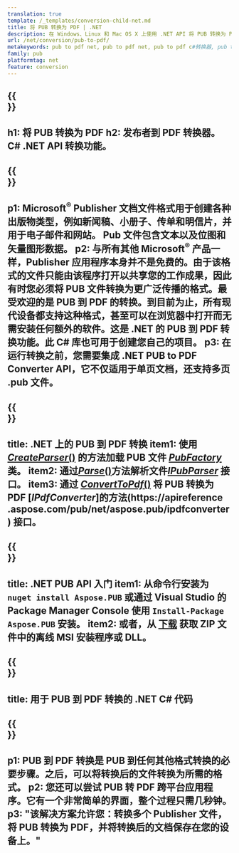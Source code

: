 ```yaml
---
translation: true
template: /_templates/conversion-child-net.md
title: 将 PUB 转换为 PDF | .NET
description: 在 Windows、Linux 和 Mac OS X 上使用 .NET API 将 PUB 转换为 PDF。发布者转换功能可轻松集成到您自己的解决方案中。
url: /net/conversion/pub-to-pdf/
metakeywords: pub to pdf net, pub to pdf net, pub to pdf c#转换器, pub to pdf c#, pub to pdf c#
family: pub
platformtag: net
feature: conversion
---
```


{{<section banner>}}
---
h1: 将 PUB 转换为 PDF
h2: 发布者到 PDF 转换器。 С# .NET API 转换功能。
---

{{<section overview>}}
---
p1: Microsoft<sup>®</sup> Publisher 文档文件格式用于创建各种出版物类型，例如新闻稿、小册子、传单和明信片，并用于电子邮件和网站。 Pub 文件包含文本以及位图和矢量图形数据。
p2: 与所有其他 Microsoft<sup>®</sup> 产品一样，Publisher 应用程序本身并不是免费的。由于该格式的文件只能由该程序打开以共享您的工作成果，因此有时您必须将 PUB 文件转换为更广泛传播的格式。最受欢迎的是 PUB 到 PDF 的转换。到目前为止，所有现代设备都支持这种格式，甚至可以在浏览器中打开而无需安装任何额外的软件。这是 .NET 的 PUB 到 PDF 转换功能。此 C# 库也可用于创建您自己的项目。
p3: 在运行转换之前，您需要集成 .NET PUB to PDF Converter API，它不仅适用于单页文档，还支持多页 .pub 文件。
---

{{<section feature1>}}
---
title: .NET 上的 PUB 到 PDF 转换
item1: 使用 [*CreateParser*()](https://reference.aspose.com/pub/net/aspose.pub/pubfactory/createparser/) 的方法加载 PUB 文件 [*PubFactory*](https://reference.aspose.com/pub/net/aspose.pub/pubfactory/) 类。
item2: 通过[*Parse*()](https://reference.aspose.com/pub/net/aspose.pub/ipubparser/parse/)方法解析文件[*IPubParser*](https://reference.aspose.com/pub/net/aspose.pub/ipubparser/) 接口。
item3: 通过 [*ConvertToPdf*()](https://reference.aspose.com/pub/net/aspose.pub/ipdfconverter/converttopdf/) 将 PUB 转换为 PDF [*IPdfConverter*]的方法(https://apireference .aspose.com/pub/net/aspose.pub/ipdfconverter) 接口。
---

{{<section feature2>}}
---
title: .NET PUB API 入门
item1: 从命令行安装为 ```nuget install Aspose.PUB``` 或通过 Visual Studio 的 Package Manager Console 使用 ```Install-Package Aspose.PUB``` 安装。
item2: 或者，从 [下载](https://releases.aspose.com/pub/net/) 获取 ZIP 文件中的离线 MSI 安装程序或 DLL。
---

{{<section codeexample>}}
---
title: 用于 PUB 到 PDF 转换的 .NET C# 代码
---

{{<section summary>}}
---
p1: PUB 到 PDF 转换是 PUB 到任何其他格式转换的必要步骤。之后，可以将转换后的文件转换为所需的格式。
p2: 您还可以尝试 PUB 转 PDF 跨平台应用程序。它有一个非常简单的界面，整个过程只需几秒钟。
p3: "该解决方案允许您：转换多个 Publisher 文件，将 PUB 转换为 PDF，并将转换后的文档保存在您的设备上。"
---
